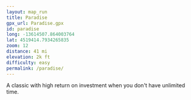 ```yaml
---
layout: map_run
title: Paradise
gpx_url: Paradise.gpx
id: paradise
long: -13614507.864003764
lat: 4519414.7934265835
zoom: 12
distance: 41 mi
elevation: 2k ft
difficulty: easy
permalink: /paradise/
---
```

A classic with high return on investment when you don't have unlimited time.
